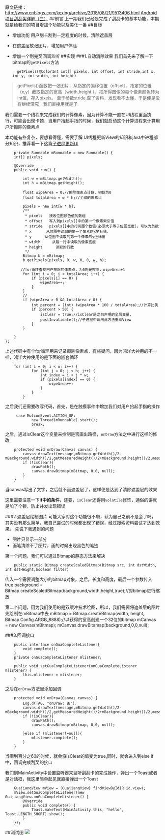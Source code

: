 原文链接：http://www.cnblogs.com/kexing/archive/2018/08/21/9513406.html
[Android项目刮刮奖详解（三）](https://www.cnblogs.com/kexing/p/9506159.html)
##前言
上一期我们已经是完成了刮刮卡的基本功能，本期就是给我们的项目增加个功能以及美化一番
##目标
+ 增加功能 用户刮卡刮到一定程度的时候，清除遮盖层
+ 在遮盖层放张图片，增加用户体验
+ 增加一个刮完奖回调监听
##实现
###1.自动消除效果
我们首先来了解一下bitmap的`getPixels`方法

		getPixels(@ColorInt int[] pixels, int offset, int stride,int x, int y, int width, int height) 
>getPixels()函数把一张图片，从指定的偏移位置（offset），指定的位置（x,y）截取指定的宽高（width,height ），把所得图像的每个像素颜色转为int值，存入pixels。
至于参数stride,查了资料，发现看不太懂，于是便是没有继续深究，我们直接用就是了

我们需要一个线程来完成我们的计算像素，因为计算不能一直在UI线程里面执行，可能会出现卡顿，当用户抬起手指的时候，我们就启动这个计算进程来计算用户所擦除的像素点

本功能有些复杂，要想看得懂，需要了解 UI线程更新View的知识和java中进程部分知识，推荐看一下这篇[子进程更新UI](https://www.cnblogs.com/kexing/p/9026960.html)

		private Runnable mRunnable = new Runnable() {
        int[] pixels;

        @Override
        public void run() {

            int w = mBitmap.getWidth();
            int h = mBitmap.getHeight();

            float wipeArea = 0;//擦除像素点计数，初始为0
            float totalArea = w * h;//全部的像素点

            pixels = new int[w * h];
            /**
             * pixels   接收位图颜色值的数组
             * offset   写入到pixels[]中的第一个像素索引值
             * stride   pixels[]中的行间距个数值(必须大于等于位图宽度)。可以为负数
             * x     　从位图中读取的第一个像素的x坐标值。
             * y      从位图中读取的第一个像素的y坐标值
             * width  　　从每一行中读取的像素宽度
             * height 　　　读取的行数
             */
            Bitmap b = mBitmap;
            b.getPixels(pixels, 0, w, 0, 0, w, h);

           //for循环查找用户擦除的像素点，为0则是擦除，wipeArea+1
            for (int i = 0; i < totalArea; i++) {
                if (pixels[i] == 0) {
                    wipeArea++;
                }
            }
			//
            if (wipeArea > 0 && totalArea > 0) {
                int percent = (int) (wipeArea * 100 / totalArea);//计算比例
                if (percent > 50) {
                    isClear = true;//isClear是之前声明的全局变量，
                    postInvalidate();//子进程中调用此方法重绘View
                }
            }

        }
    };

上述代码中有个for循环用来记录擦除像素点，有些疑问，因为鸿洋大神用的不一样，鸿洋大神使用的是下面的嵌套循环

		for (int i = 0; i < w; i++) {
                for (int j = 0; j < h; j++) {
                    int index = i + j * w;
                    if (pixels[index] == 0) {
                        wipeArea++;
                    }
                }
            }

之后我们还需要改写代码，首先，是在触摸事件中增加我们对用户抬起手指的操作

		 case MotionEvent.ACTION_UP:
                new Thread(mRunnable).start();
                break;

之后，通过isClear这个变量来控制是否画出路径，`onDraw`方法之中进行这样的修改

		protected void onDraw(Canvas canvas) {
	        canvas.drawText(message,mBitmap.getWidth()/2-mBackground.width()/2,getMeasuredHeight()/2+mBackground.height()/2,messagePaint);
	        if (!isClear){
	            drawPath();
	            canvas.drawBitmap(mBitmap, 0,0, null);
	        }
    	}
  
当canvas写出了文字，之后就不画遮盖层了，这样便是达到了清除遮盖层的效果

这里需要注意一下**if中的条件**，还要，`isClear`还得用`volatile`修饰，通俗的讲就是加了个锁，防止并发出现错误

###2.遮盖层绘制图片
可能大家对这个功能很不屑，认为自己之前不是会了吗，其实没有那么简单，我自己尝试的时候都出现了错误，经过搜索资料尝试才达到效果。
先说下我遇到的问题
+ 图片只显示一部分
+ 画笔清除不了图片，画的时候出现黑色的笔迹

第一个问题，我们可以通过Bitmap的静态方法来解决

		public static Bitmap createScaledBitmap(Bitmap src, int dstWidth, int dstHeight,boolean filter)
传入一个需要调整大小的bitmap对象，之后，长度和高度，最后一个参数传入true
		background = Bitmap.createScaledBitmap(background,width,height,true);//对bitmap进行缩放

第二个问题，因为我们使用的是双缓冲技术绘图，所以，我们需要将遮盖层的图片先绘制在mBitmap中去
		mBitmap = Bitmap.createBitmap(width, height, Bitmap.Config.ARGB_8888);//以获得的宽高创建一个32位的bitmap
        mCanvas = new Canvas(mBitmap);
        mCanvas.drawBitamap(background,0,0,null);
                
###3.回调接口
		
		public interface onGuaCompleteListener{
        	void complete();
		}
    	private onGuaCompleteListener mlistener;

    	public void setGuaCompleteListener(onGuaCompleteListener mlistener) {
        	this.mlistener = mlistener;
    	}

之后在`onDraw`方法里添加回调

		protected void onDraw(Canvas canvas) {
	        Log.d(TAG, "onDraw: 画");
	        canvas.drawText(message,mBitmap.getWidth()/2-mBackground.width()/2,getMeasuredHeight()/2+mBackground.height()/2,messagePaint);
	        if (!isClear){
	            drawPath();
	            canvas.drawBitmap(mBitmap, 0,0, null);
	
	        }else if (mlistener!=null){
	            mlistener.complete();
        	}
	    }

当画到百分之60的时候，就会将isClear的值变为true,同时，就会进入到else if中，回调完成刮奖的接口

我们到MainActivity中设置监听器来监听刮刮卡的完成操作，弹出一个Toast或者是对话框，我这里简单起见就直接弹出一个Toast

		GuajiangView mView = (GuajiangView) findViewById(R.id.view);
        mView.setGuaCompleteListener(new GuajiangView.onGuaCompleteListener() {
            @Override
            public void complete() {
                Toast.makeText(MainActivity.this, "hello", Toast.LENGTH_SHORT).show();
            }
        });
        
##测试图
![](https://images2018.cnblogs.com/blog/1210268/201808/1210268-20180821203843686-1920675016.gif)